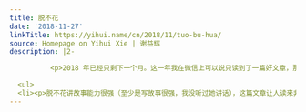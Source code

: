 ```yaml
---
title: 脱不花
date: '2018-11-27'
linkTitle: https://yihui.name/cn/2018/11/tuo-bu-hua/
source: Homepage on Yihui Xie | 谢益辉
description: |2-

          <p>2018 年已经只剩下一个月。这一年我在微信上可以说只读到了一篇好文章，那便是脱不花的自述《<a href="https://www.sohu.com/a/277056018_100002975">照亮我职业生涯的3盏灯——奥美大神、易筋经和大和尚</a>》。<a href="https://yihui.name/cn/2017/01/blog/">众所周知</a>，我已经两年多不听罗辑思维，我就不吃知识付费这一套，但这不妨碍我关注它的幕后 CEO。这篇文章的唯一不足就是作者粥左罗的啰嗦：他大可不必在文章之前狗头续貂劝读者多读几遍，在文章之后狗尾续貂再劝读者多读几遍，然后在文章里面还擅自<a href="https://yihui.name/cn/2018/11/moron-readers/">加粗描红</a>。拿掉这些狗头狗尾和加粗描红之后，这是一篇精华文章，我确实反复读了几遍。下面是一些零碎感想：</p>

  <ul>
  <li><p>脱不花讲故事能力很强（至少是写故事很强，我没听过她讲话），这篇文章让人读来非常顺畅。这可能跟方希对她的写作教导有关。另外，各位客
---
```

